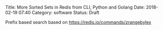 Title: More Sorted Sets in Redis from CLI, Python and Golang
Date: 2018-02-19 07:40
Category: software
Status: Draft

Prefix based search based on https://redis.io/commands/zrangebylex
